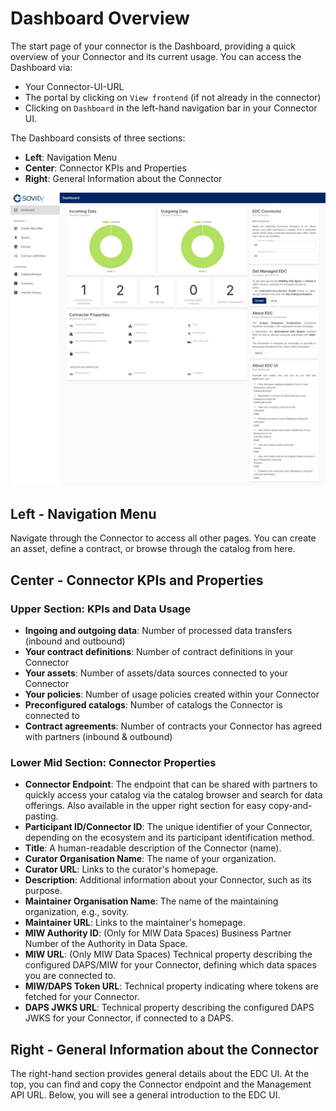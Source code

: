 # Dashboard Overview

The start page of your connector is the Dashboard, providing a quick overview of your Connector and its current usage. You can access the Dashboard via:
- Your Connector-UI-URL
- The portal by clicking on ```View frontend``` (if not already in the connector)
- Clicking on ```Dashboard``` in the left-hand navigation bar in your Connector UI.

The Dashboard consists of three sections:
- **Left**: Navigation Menu
- **Center**: Connector KPIs and Properties
- **Right**: General Information about the Connector

![EDC UI Dashboard](/docs/images/edc-ui-dashboard.png)

## Left - Navigation Menu
Navigate through the Connector to access all other pages. You can create an asset, define a contract, or browse through the catalog from here.

## Center - Connector KPIs and Properties

### Upper Section: KPIs and Data Usage
- **Ingoing and outgoing data**: Number of processed data transfers (inbound and outbound)
- **Your contract definitions**: Number of contract definitions in your Connector
- **Your assets**: Number of assets/data sources connected to your Connector
- **Your policies**: Number of usage policies created within your Connector
- **Preconfigured catalogs**: Number of catalogs the Connector is connected to
- **Contract agreements**: Number of contracts your Connector has agreed with partners (inbound & outbound)

### Lower Mid Section: Connector Properties
- **Connector Endpoint**: The endpoint that can be shared with partners to quickly access your catalog via the catalog browser and search for data offerings. Also available in the upper right section for easy copy-and-pasting.
- **Participant ID/Connector ID**: The unique identifier of your Connector, depending on the ecosystem and its participant identification method.
- **Title**: A human-readable description of the Connector (name).
- **Curator Organisation Name**: The name of your organization.
- **Curator URL**: Links to the curator's homepage.
- **Description**: Additional information about your Connector, such as its purpose.
- **Maintainer Organisation Name**: The name of the maintaining organization, e.g., sovity.
- **Maintainer URL**: Links to the maintainer's homepage.
- **MIW Authority ID**: (Only for MIW Data Spaces) Business Partner Number of the Authority in Data Space.
- **MIW URL**: (Only MIW Data Spaces) Technical property describing the configured DAPS/MIW for your Connector, defining which data spaces you are connected to.
- **MIW/DAPS Token URL**: Technical property indicating where tokens are fetched for your Connector.
- **DAPS JWKS URL**: Technical property describing the configured DAPS JWKS for your Connector, if connected to a DAPS.

## Right - General Information about the Connector
The right-hand section provides general details about the EDC UI. At the top, you can find and copy the Connector endpoint and the Management API URL. Below, you will see a general introduction to the EDC UI.
